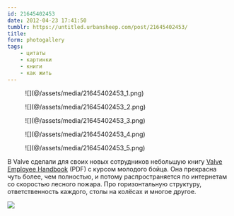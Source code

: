 ```yaml
---
id: 21645402453
date: 2012-04-23 17:41:50
tumblr: https://untitled.urbansheep.com/post/21645402453/
title:
form: photogallery
tags:
    - цитаты
    - картинки
    - книги
    - как жить
---
```


<div class="gallery">
<figure>
![](@/assets/media/21645402453_1.png)
</figure>
<figure>
![](@/assets/media/21645402453_2.png)
</figure>
<figure>
![](@/assets/media/21645402453_3.png)
</figure>
<figure>
![](@/assets/media/21645402453_4.png)
</figure>
<figure>
![](@/assets/media/21645402453_5.png)
</figure>
</div>

<p> В Valve сделали для своих новых сотрудников небольшую книгу <a href="http://newcdn.flamehaus.com/Valve_Handbook_LowRes.pdf">Valve Employee Handbook</a> (PDF) с курсом молодого бойца. Она прекрасна чуть более, чем полностью, и потому распространяется по интернетам со скоростью лесного пожара. Про горизонтальную структуру, ответственность каждого, столы на колёсах и многое другое.</p>

<img src="http://ambience.ru/urbansheep/i/valvebook.jpg"/>
